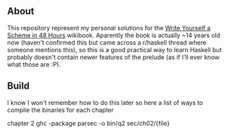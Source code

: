 ## About
This repository represent my personal solutions for the [Write Yourself a Scheme in 48 Hours](https://en.wikibooks.org/wiki/Write_Yourself_a_Scheme_in_48_Hours) wikibook. Aparently the book is actually ~14 years old now (haven't confirmed this but came across a r/haskell thread where someone mentions this), so this is a good practical way to learn Haskell but probably doesn't contain newer features of the prelude (as if I'll ever know what those are :P).

## Build
I know I won't remember how to do this later so here a list of ways to compile the binaries for each chapter

chapter 2 ghc -package parsec -o bin/q2 sec/ch02/{file}